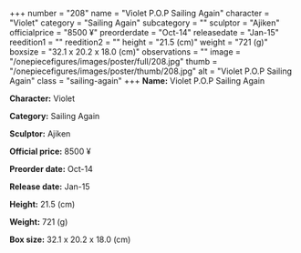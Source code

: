 +++
number = "208"
name = "Violet P.O.P Sailing Again"
character = "Violet"
category = "Sailing Again"
subcategory = ""
sculptor = "Ajiken"
officialprice = "8500 ¥"
preorderdate = "Oct-14"
releasedate = "Jan-15"
reedition1 = ""
reedition2 = ""
height = "21.5 (cm)"
weight = "721 (g)"
boxsize = "32.1 x 20.2 x 18.0 (cm)"
observations = ""
image = "/onepiecefigures/images/poster/full/208.jpg"
thumb = "/onepiecefigures/images/poster/thumb/208.jpg"
alt = "Violet P.O.P Sailing Again"
class = "sailing-again"
+++
**Name:** Violet P.O.P Sailing Again

**Character:** Violet

**Category:** Sailing Again 

**Sculptor:** Ajiken

**Official price:** 8500 ¥

**Preorder date:** Oct-14

**Release date:** Jan-15

**Height:** 21.5 (cm)

**Weight:** 721 (g)

**Box size:** 32.1 x 20.2 x 18.0 (cm)
